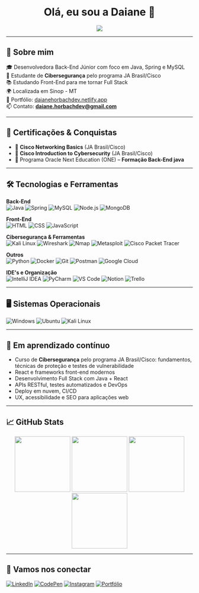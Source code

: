 <h1 align="center">Olá, eu sou a Daiane 👋</h1>

<p align="center">
  <img src="https://readme-typing-svg.herokuapp.com/?color=FA8072&size=22&center=true&vCenter=true&width=500&lines=Desenvolvedora+Back-end+Java;Estudante+Full+Stack;Cibersegurança+em+foco;Apaixonada+por+tecnologia+e+aprendizado!" />
</p>

--- 

## 🚀 Sobre mim

🎓 Desenvolvedora Back-End Júnior com foco em Java, Spring e MySQL  
🔐 Estudante de **Cibersegurança** pelo programa JA Brasil/Cisco  
📚 Estudando Front-End para me tornar Full Stack  
🌍 Localizada em Sinop - MT  
💼 Portfólio: [daianehorbachdev.netlify.app](https://daianehorbachdev.netlify.app)  
📫 Contato: **daiane.horbachdev@gmail.com**

---

## 🏅 Certificações & Conquistas

- 📜 **Cisco Networking Basics** (JA Brasil/Cisco)  
- 📜 **Cisco Introduction to Cybersecurity** (JA Brasil/Cisco)  
- 🚀 Programa Oracle Next Education (ONE) – **Formação Back-End java**  

---

## 🛠️ Tecnologias e Ferramentas

**Back-End**  
![Java](https://img.shields.io/badge/Java-ED8B00?style=for-the-badge&logo=java&logoColor=white)
![Spring](https://img.shields.io/badge/Spring-6DB33F?style=for-the-badge&logo=spring&logoColor=white)
![MySQL](https://img.shields.io/badge/MySQL-00758F?style=for-the-badge&logo=mysql&logoColor=white)
![Node.js](https://img.shields.io/badge/Node.js-339933?style=for-the-badge&logo=nodedotjs&logoColor=white)
![MongoDB](https://img.shields.io/badge/MongoDB-47A248?style=for-the-badge&logo=mongodb&logoColor=white)

**Front-End**  
![HTML](https://img.shields.io/badge/HTML5-E34F26?style=for-the-badge&logo=html5&logoColor=white)
![CSS](https://img.shields.io/badge/CSS3-1572B6?style=for-the-badge&logo=css3&logoColor=white)
![JavaScript](https://img.shields.io/badge/JavaScript-F7DF1E?style=for-the-badge&logo=javascript&logoColor=black)

**Cibersegurança & Ferramentas**  
![Kali Linux](https://img.shields.io/badge/Kali%20Linux-557C94?style=for-the-badge&logo=kalilinux&logoColor=white)
![Wireshark](https://img.shields.io/badge/Wireshark-1679A7?style=for-the-badge&logo=wireshark&logoColor=white)
![Nmap](https://img.shields.io/badge/Nmap-004B87?style=for-the-badge&logo=nmap&logoColor=white)
![Metasploit](https://img.shields.io/badge/Metasploit-000000?style=for-the-badge&logo=metasploit&logoColor=blue)
![Cisco Packet Tracer](https://img.shields.io/badge/Cisco%20Packet%20Tracer-1BA0D7?style=for-the-badge&logo=cisco&logoColor=white)

**Outros**  
![Python](https://img.shields.io/badge/Python-3776AB?style=for-the-badge&logo=python&logoColor=white)
![Docker](https://img.shields.io/badge/Docker-2496ED?style=for-the-badge&logo=docker&logoColor=white)
![Git](https://img.shields.io/badge/Git-F05032?style=for-the-badge&logo=git&logoColor=white)
![Postman](https://img.shields.io/badge/Postman-FF6C37?style=for-the-badge&logo=postman&logoColor=white)
![Google Cloud](https://img.shields.io/badge/GoogleCloud-%234285F4.svg?style=for-the-badge&logo=google-cloud&logoColor=white)

**IDE's e Organização**  
![IntelliJ IDEA](https://img.shields.io/badge/IntelliJ%20IDEA-000000?style=for-the-badge&logo=intellij-idea&logoColor=white)
![PyCharm](https://img.shields.io/badge/PyCharm-000000?style=for-the-badge&logo=pycharm&logoColor=white)
![VS Code](https://img.shields.io/badge/VSCode-007ACC?style=for-the-badge&logo=visual-studio-code&logoColor=white)
![Notion](https://img.shields.io/badge/Notion-000000?style=for-the-badge&logo=notion&logoColor=white)
![Trello](https://img.shields.io/badge/Trello-0052CC?style=for-the-badge&logo=trello&logoColor=white)

---

## 🖥️ Sistemas Operacionais

![Windows](https://img.shields.io/badge/Windows-0078D6?style=for-the-badge&logo=windows&logoColor=white)
![Ubuntu](https://img.shields.io/badge/Ubuntu-E95420?style=for-the-badge&logo=ubuntu&logoColor=white)
![Kali Linux](https://img.shields.io/badge/Kali%20Linux-557C94?style=for-the-badge&logo=kalilinux&logoColor=white)

---

## 🌱 Em aprendizado contínuo

- Curso de **Cibersegurança** pelo programa JA Brasil/Cisco: fundamentos, técnicas de proteção e testes de vulnerabilidade  
- React e frameworks front-end modernos  
- Desenvolvimento Full Stack com Java + React  
- APIs RESTful, testes automatizados e DevOps  
- Deploy em nuvem, CI/CD  
- UX, acessibilidade e SEO para aplicações web

---

## 📈 GitHub Stats

<div align="center">

  <!-- Contribuições diárias -->
  <img height="150em" src="https://github-readme-streak-stats.herokuapp.com/?user=daianemh&theme=tokyonight&hide_border=false" />

  <!-- Linguagens mais usadas -->
  <img height="150em" src="https://github-readme-stats.vercel.app/api/top-langs/?username=daianemh&layout=compact&langs_count=8&theme=tokyonight"/>

  <!-- Estatísticas gerais -->
  <img height="150em" src="https://github-readme-stats.vercel.app/api?username=daianemh&show_icons=true&theme=tokyonight&include_all_commits=true&count_private=true&hide_border=false"/>

  <!-- Troféus do GitHub -->
  <img height="150em" src="https://github-profile-trophy.vercel.app/?username=daianemh&theme=tokyonight&no-frame=true&no-bg=true&margin-w=4"/>

</div>

---


## 🔗 Vamos nos conectar

[![LinkedIn](https://img.shields.io/badge/LinkedIn-blue?style=for-the-badge&logo=linkedin&logoColor=white)](https://www.linkedin.com/in/daiane-moreira-horbach/)
[![CodePen](https://img.shields.io/badge/CodePen-black?style=for-the-badge&logo=codepen&logoColor=white)](https://codepen.io/daianemh)
[![Instagram](https://img.shields.io/badge/Instagram-E4405F?style=for-the-badge&logo=instagram&logoColor=white)](https://www.instagram.com/daiane.horbachdev/)
[![Portfólio](https://img.shields.io/badge/Portf%C3%B3lio-222222?style=for-the-badge&logo=netlify&logoColor=00C7B7)](https://daianehorbachdev.netlify.app/)

